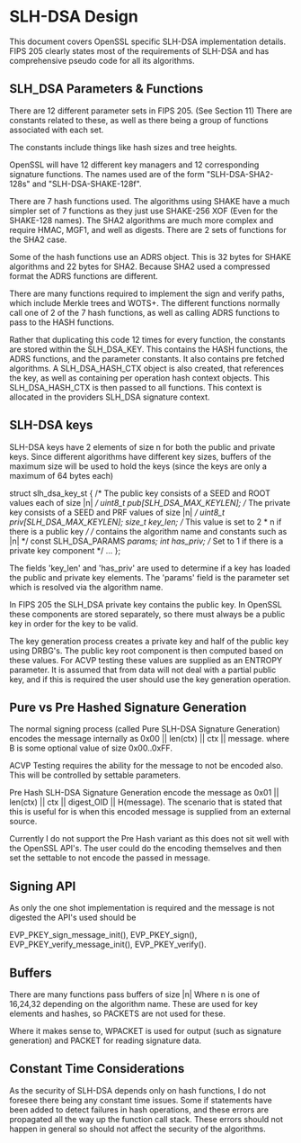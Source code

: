 SLH-DSA Design
==============

This document covers OpenSSL specific SLH-DSA implementation details.
FIPS 205 clearly states most of the requirements of SLH-DSA and has comprehensive
pseudo code for all its algorithms.

SLH_DSA Parameters & Functions
------------------------------

There are 12 different parameter sets in FIPS 205. (See Section 11)
There are constants related to these, as well as there being a group of functions
associated with each set.

The constants include things like hash sizes and tree heights.

OpenSSL will have 12 different key managers and 12 corresponding signature functions.
The names used are of the form "SLH-DSA-SHA2-128s" and "SLH-DSA-SHAKE-128f".

There are 7 hash functions used. The algorithms using SHAKE have a much simpler
set of 7 functions as they just use SHAKE-256 XOF (Even for the SHAKE-128 names).
The SHA2 algorithms are much more complex and require HMAC, MGF1, and well as digests.
There are 2 sets of functions for the SHA2 case.

Some of the hash functions use an ADRS object. This is 32 bytes for SHAKE algorithms
and 22 bytes for SHA2. Because SHA2 used a compressed format the ADRS functions are
different.

There are many functions required to implement the sign and verify paths, which include
Merkle trees and WOTS+. The different functions normally call one of 2 of the
7 hash functions, as well as calling ADRS functions to pass to the HASH functions.

Rather that duplicating this code 12 times for every function, the constants are
stored within the SLH_DSA_KEY. This contains the HASH functions,
the ADRS functions, and the parameter constants. It also contains pre fetched algorithms.
A SLH_DSA_HASH_CTX object is also created, that references the key, as well as
containing per operation hash context objects.
This SLH_DSA_HASH_CTX is then passed to all functions. This context is allocated in the
providers SLH_DSA signature context.

SLH-DSA keys
------------

SLH-DSA keys have 2 elements of size n for both the public and private keys.
Since different algorithms have different key sizes, buffers of the maximum size
will be used to hold the keys (since the keys are only a maximum of 64 bytes each)

struct slh_dsa_key_st {
    /* The public key consists of a SEED and ROOT values each of size |n| */
    uint8_t pub[SLH_DSA_MAX_KEYLEN];
    /* The private key consists of a SEED and PRF values of size |n| */
    uint8_t priv[SLH_DSA_MAX_KEYLEN];
    size_t key_len; /* This value is set to 2 * n if there is a public key */
    /* contains the algorithm name and constants such as |n| */
    const SLH_DSA_PARAMS *params;
    int has_priv; /* Set to 1 if there is a private key component */
    ...
};

The fields 'key_len' and 'has_priv' are used to determine if a key has loaded
the public and private key elements.
The 'params' field is the parameter set which is resolved via the algorithm name.

In FIPS 205 the SLH_DSA private key contains the public key.
In OpenSSL these components are stored separately, so there must always be a
public key in order for the key to be valid.

The key generation process creates a private key and half of the public key
using DRBG's. The public key root component is then computed based on these
values. For ACVP testing these values are supplied as an ENTROPY parameter.
It is assumed that from data will not deal with a partial public key, and if this
is required the user should use the key generation operation.

Pure vs Pre Hashed Signature Generation
----------------------------------------

The normal signing process (called Pure SLH-DSA Signature Generation)
encodes the message internally as 0x00 || len(ctx) || ctx || message.
where B<ctx> is some optional value of size 0x00..0xFF.

ACVP Testing requires the ability for the message to not be encoded also. This
will be controlled by settable parameters.

Pre Hash SLH-DSA Signature Generation encode the message as
0x01 || len(ctx) || ctx || digest_OID || H(message).
The scenario that is stated that this is useful for is when this encoded message
is supplied from an external source.

Currently I do not support the Pre Hash variant as this does not sit well with the
OpenSSL API's. The user could do the encoding themselves and then set the settable
to not encode the passed in message.

Signing API
-------------

As only the one shot implementation is required and the message is not digested
the API's used should be

EVP_PKEY_sign_message_init(), EVP_PKEY_sign(),
EVP_PKEY_verify_message_init(), EVP_PKEY_verify().

Buffers
-------

There are many functions pass buffers of size |n| Where n is one of 16,24,32
depending on the algorithm name. These are used for key elements and hashes, so
PACKETS are not used for these.

Where it makes sense to, WPACKET is used for output (such as signature generation)
and PACKET for reading signature data.

Constant Time Considerations
----------------------------

As the security of SLH-DSA depends only on hash functions, I do not foresee
there being any constant time issues. Some if statements have been added to
detect failures in hash operations, and these errors are propagated all the way
up the function call stack. These errors should not happen in general so should
not affect the security of the algorithms.
